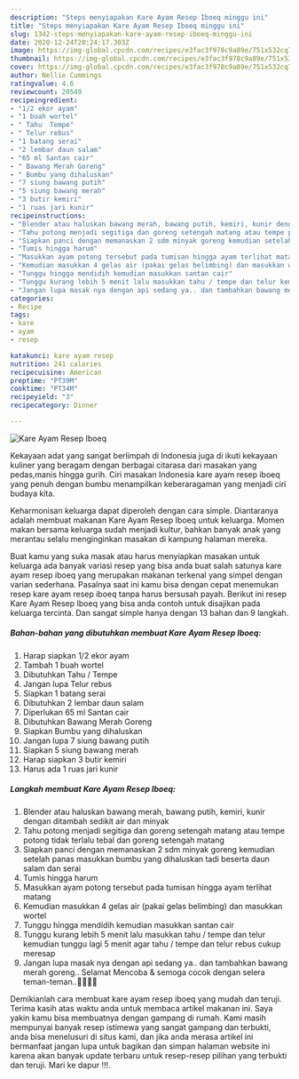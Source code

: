 ```yaml
---
description: "Steps menyiapakan Kare Ayam Resep Iboeq minggu ini"
title: "Steps menyiapakan Kare Ayam Resep Iboeq minggu ini"
slug: 1342-steps-menyiapakan-kare-ayam-resep-iboeq-minggu-ini
date: 2020-12-24T20:24:17.303Z
image: https://img-global.cpcdn.com/recipes/e3fac3f978c9a89e/751x532cq70/kare-ayam-resep-iboeq-foto-resep-utama.jpg
thumbnail: https://img-global.cpcdn.com/recipes/e3fac3f978c9a89e/751x532cq70/kare-ayam-resep-iboeq-foto-resep-utama.jpg
cover: https://img-global.cpcdn.com/recipes/e3fac3f978c9a89e/751x532cq70/kare-ayam-resep-iboeq-foto-resep-utama.jpg
author: Nellie Cummings
ratingvalue: 4.6
reviewcount: 20549
recipeingredient:
- "1/2 ekor ayam"
- "1 buah wortel"
- " Tahu  Tempe"
- " Telur rebus"
- "1 batang serai"
- "2 lembar daun salam"
- "65 ml Santan cair"
- " Bawang Merah Goreng"
- " Bumbu yang dihaluskan"
- "7 siung bawang putih"
- "5 siung bawang merah"
- "3 butir kemiri"
- "1 ruas jari kunir"
recipeinstructions:
- "Blender atau haluskan bawang merah, bawang putih, kemiri, kunir dengan ditambah sedikit air dan minyak"
- "Tahu potong menjadi segitiga dan goreng setengah matang atau tempe potong tidak terlalu tebal dan goreng setengah matang"
- "Siapkan panci dengan memanaskan 2 sdm minyak goreng kemudian setelah panas masukkan bumbu yang dihaluskan tadi beserta daun salam dan serai"
- "Tumis hingga harum"
- "Masukkan ayam potong tersebut pada tumisan hingga ayam terlihat matang"
- "Kemudian masukkan 4 gelas air (pakai gelas belimbing) dan masukkan wortel"
- "Tunggu hingga mendidih kemudian masukkan santan cair"
- "Tunggu kurang lebih 5 menit lalu masukkan tahu / tempe dan telur kemudian tunggu lagi 5 menit agar tahu / tempe dan telur rebus cukup meresap"
- "Jangan lupa masak nya dengan api sedang ya.. dan tambahkan bawang merah goreng.. Selamat Mencoba &amp; semoga cocok dengan selera teman-teman..🙏🙏🤗🤗"
categories:
- Recipe
tags:
- kare
- ayam
- resep

katakunci: kare ayam resep 
nutrition: 241 calories
recipecuisine: American
preptime: "PT39M"
cooktime: "PT34M"
recipeyield: "3"
recipecategory: Dinner

---
```



![Kare Ayam Resep Iboeq](https://img-global.cpcdn.com/recipes/e3fac3f978c9a89e/751x532cq70/kare-ayam-resep-iboeq-foto-resep-utama.jpg)

Kekayaan adat yang sangat berlimpah di Indonesia juga di ikuti kekayaan kuliner yang beragam dengan berbagai citarasa dari masakan yang pedas,manis hingga gurih. Ciri masakan Indonesia kare ayam resep iboeq yang penuh dengan bumbu menampilkan keberaragaman yang menjadi ciri budaya kita.




Keharmonisan keluarga dapat diperoleh dengan cara simple. Diantaranya adalah membuat makanan Kare Ayam Resep Iboeq untuk keluarga. Momen makan bersama keluarga sudah menjadi kultur, bahkan banyak anak yang merantau selalu menginginkan masakan di kampung halaman mereka.

Buat kamu yang suka masak atau harus menyiapkan masakan untuk keluarga ada banyak variasi resep yang bisa anda buat salah satunya kare ayam resep iboeq yang merupakan makanan terkenal yang simpel dengan varian sederhana. Pasalnya saat ini kamu bisa dengan cepat menemukan resep kare ayam resep iboeq tanpa harus bersusah payah.
Berikut ini resep Kare Ayam Resep Iboeq yang bisa anda contoh untuk disajikan pada keluarga tercinta. Dan sangat simple hanya dengan 13 bahan dan 9 langkah.


<!--inarticleads1-->

##### Bahan-bahan yang dibutuhkan membuat Kare Ayam Resep Iboeq:

1. Harap siapkan 1/2 ekor ayam
1. Tambah 1 buah wortel
1. Dibutuhkan  Tahu / Tempe
1. Jangan lupa  Telur rebus
1. Siapkan 1 batang serai
1. Dibutuhkan 2 lembar daun salam
1. Diperlukan 65 ml Santan cair
1. Dibutuhkan  Bawang Merah Goreng
1. Siapkan  Bumbu yang dihaluskan
1. Jangan lupa 7 siung bawang putih
1. Siapkan 5 siung bawang merah
1. Harap siapkan 3 butir kemiri
1. Harus ada 1 ruas jari kunir




<!--inarticleads2-->

##### Langkah membuat  Kare Ayam Resep Iboeq:

1. Blender atau haluskan bawang merah, bawang putih, kemiri, kunir dengan ditambah sedikit air dan minyak
1. Tahu potong menjadi segitiga dan goreng setengah matang atau tempe potong tidak terlalu tebal dan goreng setengah matang
1. Siapkan panci dengan memanaskan 2 sdm minyak goreng kemudian setelah panas masukkan bumbu yang dihaluskan tadi beserta daun salam dan serai
1. Tumis hingga harum
1. Masukkan ayam potong tersebut pada tumisan hingga ayam terlihat matang
1. Kemudian masukkan 4 gelas air (pakai gelas belimbing) dan masukkan wortel
1. Tunggu hingga mendidih kemudian masukkan santan cair
1. Tunggu kurang lebih 5 menit lalu masukkan tahu / tempe dan telur kemudian tunggu lagi 5 menit agar tahu / tempe dan telur rebus cukup meresap
1. Jangan lupa masak nya dengan api sedang ya.. dan tambahkan bawang merah goreng.. Selamat Mencoba &amp; semoga cocok dengan selera teman-teman..🙏🙏🤗🤗




Demikianlah cara membuat kare ayam resep iboeq yang mudah dan teruji. Terima kasih atas waktu anda untuk membaca artikel makanan ini. Saya yakin kamu bisa membuatnya dengan gampang di rumah. Kami masih mempunyai banyak resep istimewa yang sangat gampang dan terbukti, anda bisa menelusuri di situs kami, dan jika anda merasa artikel ini bermanfaat jangan lupa untuk bagikan dan simpan halaman website ini karena akan banyak update terbaru untuk resep-resep pilihan yang terbukti dan teruji. Mari ke dapur !!!. 
